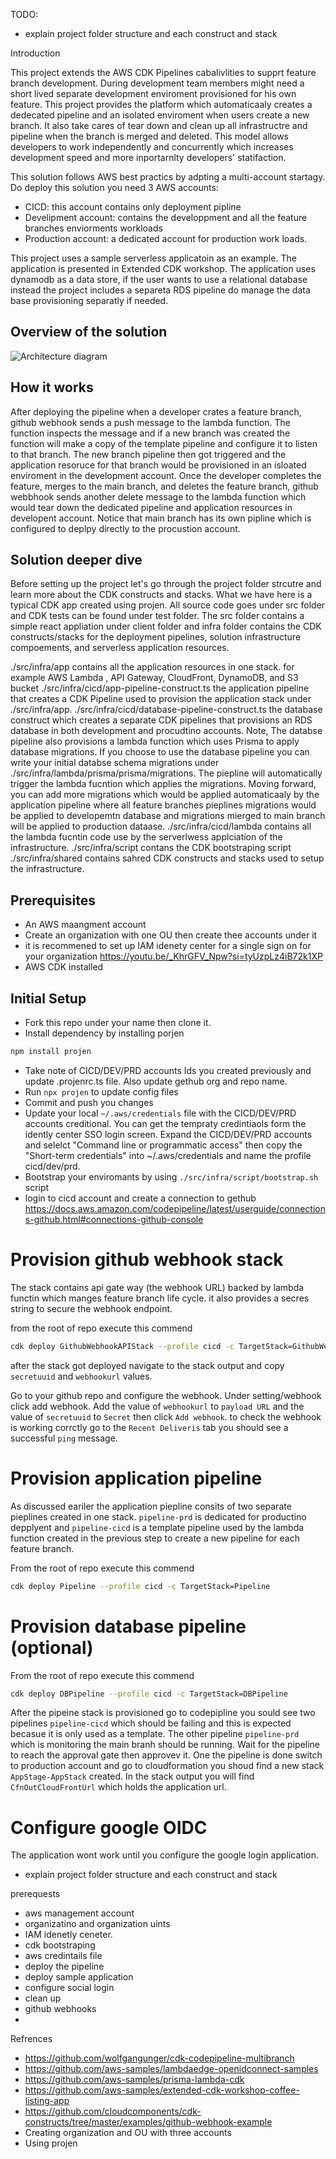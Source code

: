 
TODO:
- explain project folder structure and each construct and stack

Introduction

This project extends the AWS CDK Pipelines cabalivlities to supprt feature branch development. During development team members might need a short lived separate development enviroment provisioned for his own feature. This project provides the platform which automaticaaly creates a dedecated pipeline and an isolated enviroment when users create a new branch. It also take cares of tear down and clean up all infrastructre and pipeline when the branch is merged and deleted. This model allows developers to work independently and concurrently which increases development speed and more inportarnlty developers' statifaction.

This solution follows AWS best practics by adpting a multi-account startagy. Do deploy this solution you need 3 AWS accounts:
- CICD: this account contains only deployment pipline
- Develipment account: contains the developpment and all the feature branches enviorments workloads
- Production account: a dedicated account for production work loads.

This project uses a sample serverless applicatoin as an example. The application is presented in Extended CDK workshop. The application uses dynamodb as a data store, if the user wants to use a relational database instead the project includes a separeta RDS pipeline do manage the data base provisioning separatly if needed.

## Overview of the solution
![Architecture diagram](./diagram.svg)

## How it works

After deploying the pipeline when a developer crates a feature branch, github webhook sends a push message to the lambda function. The function inspects the message and if a new branch was created the function will make a copy of the template pipeline and configure it to listen to that branch. The new branch pipeline then got triggered and the application resoruce for that branch would be  provisioned in an isloated enviroment in the development account. Once the developer completes the feature, merges to the main branch, and deletes the feature branch, github webbhook sends another delete message to the lambda function which would tear down the dedicated pipeline and application resources in developent account. Notice that main branch has its own pipline which is configured to deplpy directly to the procustion account.

## Solution deeper dive

Before setting up the project let's go through the project folder strcutre and learn more about the CDK constructs and stacks. What we have here is a typical CDK app created using projen. All source code goes under src folder and CDK tests can be found under test folder. The src folder contains a simple react appliation under client folder and infra folder contains the CDK constructs/stacks for the deployment pipelines, solution infrastructure compoements, and serverless application resources.

./src/infra/app contains all the application resources in one stack. for example AWS Lambda , API Gateway, CloudFront, DynamoDB, and S3 bucket
./src/infra/cicd/app-pipeline-construct.ts the application pipeline that creates a CDK Pipeline used to provision the application stack under ./src/infra/app.
./src/infra/cicd/database-pipeline-construct.ts the database construct which creates a separate CDK pipelines that provisions an RDS database in both development and procudtino accounts. Note, The databse pipeline also provisions a lambda function which uses Prisma to apply database migrations. If you choose to use the database pipeline you can write your initial databse schema migrations under ./src/infra/lambda/prisma/prisma/migrations. The piepline will automatically trigger the lambda fucntion which applies the migrations. Moving forward, you can add more migrations which would be applied automaticaaly by the application pipeline where all feature branches pieplines migrations would be applied to developemtn database and migrations mierged to main branch will be applied to production dataase.
./src/infra/cicd/lambda contains all the lambda fucntin code use by the serverlwess applciation of the infrastructure.
./src/infra/script contans the CDK bootstraping script
./src/infra/shared contains sahred CDK constructs and stacks used to setup the infrastructure.

## Prerequisites

- An AWS maangment account
- Create an organization with one OU then create thee accounts under it
- it is recommened to set up IAM idenety center for a single sign on for your organization
https://youtu.be/_KhrGFV_Npw?si=tyUzpLz4iB72k1XP
- AWS CDK installed

## Initial Setup
- Fork this repo under your name then clone it.
- Install dependency by installing porjen
```sh
npm install projen
```
- Take note of CICD/DEV/PRD accounts Ids you created previously and update .projenrc.ts file. Also update gethub org and repo name.
- Run `npx projen` to update config files
- Commit and push you changes
- Update your local `~/.aws/credentials` file with the CICD/DEV/PRD accounts creditional. You can get the tempraty credintiaols form the idently center SSO login screen. Expand the CICD/DEV/PRD accounts and selelct "Command line or programmatic access" then copy the "Short-term credentials" into ~/.aws/credentials and name the profile cicd/dev/prd.
- Bootstrap your enviromants by using `./src/infra/script/bootstrap.sh` script
- login to cicd account and create a connection to gethub
https://docs.aws.amazon.com/codepipeline/latest/userguide/connections-github.html#connections-github-console


# Provision github webhook stack
The stack contains api gate way (the webhook URL) backed by lambda functin which manges feature branch life cycle. it also provides a secres string to secure the webhook endpoint.

from the root of repo execute this commend

```sh
cdk deploy GithubWebhookAPIStack --profile cicd -c TargetStack=GithubWebhookAPIStack
```

after the stack got deployed navigate to the stack output and copy `secretuuid` and `webhookurl` values.

Go to your github repo and configure the webhook. Under setting/webhook click add  webhook. Add the value of `webhookurl` to `payload URL` and the value of `secretuuid` to `Secret` then click `Add webhook`. to check the webhook is working corrctly go to the `Recent Deliveris` tab you should see a successful `ping` message.

# Provision application pipeline
As discussed eariler the application piepline consits of two separate pieplines created in one stack. `pipeline-prd` is dedicated for productino depplyent and `pipeline-cicd` is a template pipeline used by the lambda function created in the previous step to create a new pipeline for each feature branch.

From the root of repo execute this commend

```sh
cdk deploy Pipeline --profile cicd -c TargetStack=Pipeline
```

# Provision database pipeline (optional)
From the root of repo execute this commend

```sh
cdk deploy DBPipeline --profile cicd -c TargetStack=DBPipeline
```

After the pipeine stack is provisioned go to codepipline you sould see two pipelines `pipeline-cicd` which should be failing and this is expected becasue it is only used as a template. The other pipeline `pipeline-prd` which is monitoring the main branh should be running. Wait for the pipeline to reach the approval gate then approvev it. One the pipeline is done switch to production account and go to cloudformation you shoud find a new stack `AppStage-AppStack` created. In the stack output you will find `CfnOutCloudFrontUrl` which holds the application url.

# Configure google OIDC
The application wont work until you configure the google login application.





- explain project folder structure and each construct and stack






prerequests
- aws management account
- organizatino and organization uints
- IAM idenetly ceneter.
- cdk bootstraping
- aws credintails file
- deploy the pipeline
- deploy sample application
- configure social login
- clean up
- github webhooks
-





Refrences
- https://github.com/wolfgangunger/cdk-codepipeline-multibranch
- https://github.com/aws-samples/lambdaedge-openidconnect-samples
- https://github.com/aws-samples/prisma-lambda-cdk
- https://github.com/aws-samples/extended-cdk-workshop-coffee-listing-app
- https://github.com/cloudcomponents/cdk-constructs/tree/master/examples/github-webhook-example
- Creating organization and OU with three accounts
- Using projen








